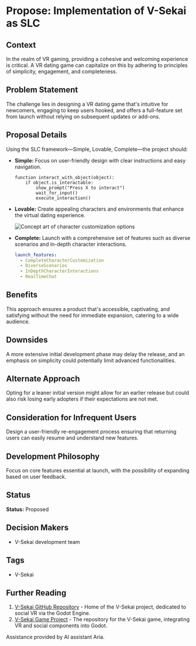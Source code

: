 # Propose: Implementation of V-Sekai as SLC

## Context

In the realm of VR gaming, providing a cohesive and welcoming experience is critical. A VR dating game can capitalize on this by adhering to principles of simplicity, engagement, and completeness.

## Problem Statement

The challenge lies in designing a VR dating game that's intuitive for newcomers, engaging to keep users hooked, and offers a full-feature set from launch without relying on subsequent updates or add-ons.

## Proposal Details

Using the SLC framework—Simple, Lovable, Complete—the project should:

- **Simple:** Focus on user-friendly design with clear instructions and easy navigation.

  ```pseudo
  function interact_with_object(object):
      if object.is_interactable:
          show_prompt("Press X to interact")
          wait_for_input()
          execute_interaction()
  ```

- **Lovable:** Create appealing characters and environments that enhance the virtual dating experience.

  ![Concept art of character customization options](https://example.com/character-customization.png)

- **Complete:** Launch with a comprehensive set of features such as diverse scenarios and in-depth character interactions.

  ```yaml
  launch_features:
    - CompleteCharacterCustomization
    - DiverseScenarios
    - InDepthCharacterInteractions
    - RealTimeChat
  ```

## Benefits

This approach ensures a product that's accessible, captivating, and satisfying without the need for immediate expansion, catering to a wide audience.

## Downsides

A more extensive initial development phase may delay the release, and an emphasis on simplicity could potentially limit advanced functionalities.

## Alternate Approach

Opting for a leaner initial version might allow for an earlier release but could also risk losing early adopters if their expectations are not met.

## Consideration for Infrequent Users

Design a user-friendly re-engagement process ensuring that returning users can easily resume and understand new features.

## Development Philosophy

Focus on core features essential at launch, with the possibility of expanding based on user feedback.

## Status

**Status:** Proposed

## Decision Makers

- V-Sekai development team

## Tags

- V-Sekai

## Further Reading

1. [V-Sekai GitHub Repository](https://github.com/v-sekai) - Home of the V-Sekai project, dedicated to social VR via the Godot Engine.
2. [V-Sekai Game Project](https://github.com/v-sekai/v-sekai-game) - The repository for the V-Sekai game, integrating VR and social components into Godot.

Assistance provided by AI assistant Aria.
